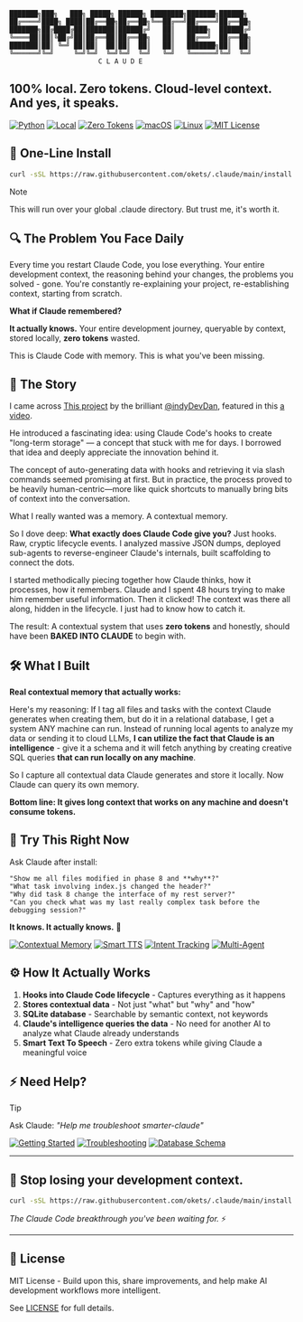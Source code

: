 ```
███████╗███╗   ███╗ █████╗ ██████╗ ████████╗███████╗██████╗ 
██╔════╝████╗ ████║██╔══██╗██╔══██╗╚══██╔══╝██╔════╝██╔══██╗
███████╗██╔████╔██║███████║██████╔╝   ██║   █████╗  ██████╔╝
╚════██║██║╚██╔╝██║██╔══██║██╔══██╗   ██║   ██╔══╝  ██╔══██╗
███████║██║ ╚═╝ ██║██║  ██║██║  ██║   ██║   ███████╗██║  ██║
╚══════╝╚═╝     ╚═╝╚═╝  ╚═╝╚═╝  ╚═╝   ╚═╝   ╚══════╝╚═╝  ╚═╝
                      C L A U D E
```

## **100% local. Zero tokens. Cloud-level context. And yes, it speaks.**

[![Python](https://img.shields.io/badge/Python-3.8+-blue?logo=python)](https://python.org)
[![Local](https://img.shields.io/badge/100%25-Local-green?logo=home)](https://github.com/okets/.claude)
[![Zero Tokens](https://img.shields.io/badge/Zero-Tokens-orange?logo=coin)](https://github.com/okets/.claude)
[![macOS](https://img.shields.io/badge/macOS-Compatible-black?logo=apple)](https://github.com/okets/.claude)
[![Linux](https://img.shields.io/badge/Linux-Compatible-yellow?logo=linux)](https://github.com/okets/.claude)
[![MIT License](https://img.shields.io/badge/License-MIT-green)](LICENSE)

## 🚀 One-Line Install

```bash
curl -sSL https://raw.githubusercontent.com/okets/.claude/main/install.sh
```

> [!NOTE]
> This will run over your global .claude directory. But trust me, it's worth it.

## 🔍 The Problem You Face Daily

Every time you restart Claude Code, you lose everything. Your entire development context, the reasoning behind your changes, the problems you solved - gone. You're constantly re-explaining your project, re-establishing context, starting from scratch.

**What if Claude remembered?**

**It actually knows.** Your entire development journey, queryable by context, stored locally, **zero tokens** wasted.

This is Claude Code with memory. This is what you've been missing.

## 📖 The Story
I came across [This project](https://github.com/disler/claude-code-hooks-mastery) by the brilliant [@indyDevDan](https://www.youtube.com/@indyDevDan), featured in this [a video](https://www.youtube.com/watch?v=J5B9UGTuNoM).

He introduced a fascinating idea: using Claude Code's hooks to create "long-term storage" — a concept that stuck with me for days. I borrowed that idea and deeply appreciate the innovation behind it.

The concept of auto-generating data with hooks and retrieving it via slash commands seemed promising at first. But in practice, the process proved to be heavily human-centric—more like quick shortcuts to manually bring bits of context into the conversation.

What I really wanted was a memory.
A contextual memory.

So I dove deep: **What exactly does Claude Code give you?** Just hooks. Raw, cryptic lifecycle events. I analyzed massive JSON dumps, deployed sub-agents to reverse-engineer Claude's internals, built scaffolding to connect the dots. 

I started methodically piecing together how Claude thinks, how it processes, how it remembers. Claude and I spent 48 hours trying to make him remember useful information. Then it clicked! The context was there all along, hidden in the lifecycle. I just had to know how to catch it.

The result: A contextual system that uses **zero tokens** and honestly, should have been **BAKED INTO CLAUDE** to begin with.

## 🛠️ What I Built

**Real contextual memory that actually works:**

Here's my reasoning: If I tag all files and tasks with the context Claude generates when creating them, but do it in a relational database, I get a system ANY machine can run. Instead of running local agents to analyze my data or sending it to cloud LLMs, **I can utilize the fact that Claude is an intelligence** - give it a schema and it will fetch anything by creating creative SQL queries **that can run locally on any machine**.

So I capture all contextual data Claude generates and store it locally. Now Claude can query its own memory.

**Bottom line: It gives long context that works on any machine and doesn't consume tokens.**

## 🎯 Try This Right Now

Ask Claude after install:
```
"Show me all files modified in phase 8 and **why**?"
"What task involving index.js changed the header?"
"Why did task 8 change the interface of my rest server?"
"Can you check what was my last really complex task before the debugging session?"
```

**It knows. It actually knows.** 🤯

[![Contextual Memory](https://img.shields.io/badge/🧠_Contextual-Memory-purple)](docs/DATABASE_SCHEMA.md)
[![Smart TTS](https://img.shields.io/badge/🔊_Smart-TTS-blue)](docs/GETTING_STARTED.md#tts-engine-options)
[![Intent Tracking](https://img.shields.io/badge/🎯_Intent-Tracking-green)](docs/DATABASE_SCHEMA.md#intent-and-workflow-queries)
[![Multi-Agent](https://img.shields.io/badge/🤖_Multi-Agent_Support-orange)](docs/DATABASE_SCHEMA.md#subagent-tasks)

## ⚙️ How It Actually Works

1. **Hooks into Claude Code lifecycle** - Captures everything as it happens
2. **Stores contextual data** - Not just "what" but "why" and "how"
3. **SQLite database** - Searchable by semantic context, not keywords
4. **Claude's intelligence queries the data** - No need for another AI to analyze what Claude already understands
5. **Smart Text To Speech** - Zero extra tokens while giving Claude a meaningful voice

## ⚡ Need Help?

> [!TIP]
> Ask Claude: *"Help me troubleshoot smarter-claude"*

[![Getting Started](https://img.shields.io/badge/📖_Getting_Started-Complete_Setup_Guide-blue)](docs/GETTING_STARTED.md)
[![Troubleshooting](https://img.shields.io/badge/🔧_Troubleshooting-Fix_Issues_with_Claude-orange)](docs/TROUBLESHOOTING.md)
[![Database Schema](https://img.shields.io/badge/📊_Database_Schema-Query_Patterns_&_Examples-green)](docs/DATABASE_SCHEMA.md)

---

## 🚀 Stop losing your development context.

```bash
curl -sSL https://raw.githubusercontent.com/okets/.claude/main/install.sh | bash
```

*The Claude Code breakthrough you've been waiting for.* ⚡

---

## 📄 License

MIT License - Build upon this, share improvements, and help make AI development workflows more intelligent.

See [LICENSE](LICENSE) for full details.
